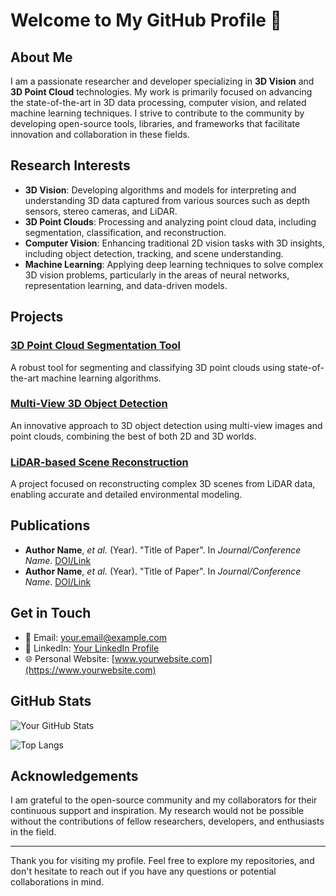 # Welcome to My GitHub Profile 👋

## About Me

I am a passionate researcher and developer specializing in **3D Vision** and **3D Point Cloud** technologies. My work is primarily focused on advancing the state-of-the-art in 3D data processing, computer vision, and related machine learning techniques. I strive to contribute to the community by developing open-source tools, libraries, and frameworks that facilitate innovation and collaboration in these fields.

## Research Interests

- **3D Vision**: Developing algorithms and models for interpreting and understanding 3D data captured from various sources such as depth sensors, stereo cameras, and LiDAR.
- **3D Point Clouds**: Processing and analyzing point cloud data, including segmentation, classification, and reconstruction.
- **Computer Vision**: Enhancing traditional 2D vision tasks with 3D insights, including object detection, tracking, and scene understanding.
- **Machine Learning**: Applying deep learning techniques to solve complex 3D vision problems, particularly in the areas of neural networks, representation learning, and data-driven models.

## Projects

### [3D Point Cloud Segmentation Tool](https://github.com/yourusername/3d-point-cloud-segmentation)
A robust tool for segmenting and classifying 3D point clouds using state-of-the-art machine learning algorithms.

### [Multi-View 3D Object Detection](https://github.com/yourusername/mv3d-object-detection)
An innovative approach to 3D object detection using multi-view images and point clouds, combining the best of both 2D and 3D worlds.

### [LiDAR-based Scene Reconstruction](https://github.com/yourusername/lidar-scene-reconstruction)
A project focused on reconstructing complex 3D scenes from LiDAR data, enabling accurate and detailed environmental modeling.

## Publications

- **Author Name**, *et al.* (Year). "Title of Paper". In *Journal/Conference Name*. [DOI/Link](#)
- **Author Name**, *et al.* (Year). "Title of Paper". In *Journal/Conference Name*. [DOI/Link](#)

## Get in Touch

- 📧 Email: [your.email@example.com](mailto:your.email@example.com)
- 💼 LinkedIn: [Your LinkedIn Profile](https://linkedin.com/in/yourprofile)
- 🌐 Personal Website: [www.yourwebsite.com](https://www.yourwebsite.com)

## GitHub Stats

![Your GitHub Stats](https://github-readme-stats.vercel.app/api?username=yourusername&show_icons=true&theme=default)

![Top Langs](https://github-readme-stats.vercel.app/api/top-langs/?username=yourusername&layout=compact&theme=default)

## Acknowledgements

I am grateful to the open-source community and my collaborators for their continuous support and inspiration. My research would not be possible without the contributions of fellow researchers, developers, and enthusiasts in the field.

---

Thank you for visiting my profile. Feel free to explore my repositories, and don't hesitate to reach out if you have any questions or potential collaborations in mind.

